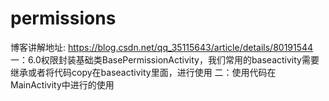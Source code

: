 # permissions
博客讲解地址: https://blog.csdn.net/qq_35115643/article/details/80191544
一：6.0权限封装基础类BasePermissionActivity，我们常用的baseactivity需要继承或者将代码copy在baseactivity里面，进行使用
二：使用代码在MainActivity中进行的使用